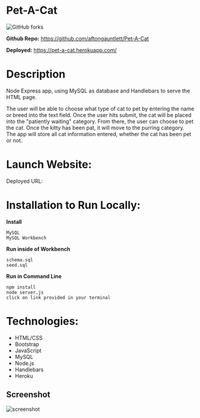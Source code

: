 # Pet-A-Cat

![GitHub forks](https://img.shields.io/github/forks/aftongauntlett/Pet-A-Cat?style=social)

**Github Repo:** https://github.com/aftongauntlett/Pet-A-Cat 

**Deployed:** https://pet-a-cat.herokuapp.com/



# Description
Node Express app, using MySQL as database and Handlebars to serve the HTML page. 

The user will be able to choose what type of cat to pet by entering the name or breed into the text field. Once the user hits submit, the cat will be placed into the "patiently waiting" category. From there, the user can choose to pet the cat. Once the kitty has been pat, it will move to the purring category. The app will store all cat information entered, whether the cat has been pet or not.

# Launch Website:

Deployed URL: 

# Installation to Run Locally:

__Install__

```
MySQL
MySQL Workbench
``` 

__Run inside of Workbench__

```
schema.sql 
seed.sql
``` 

__Run in Command Line__

```
npm install 
node server.js
click on link provided in your terminal
``` 

# Technologies: 

* HTML/CSS
* Bootstrap
* JavaScript
* MySQL
* Node.js
* Handlebars
* Heroku

## Screenshot

![screenshot](https://i.imgur.com/hBmneVl.jpg)





